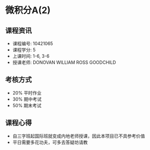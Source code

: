 # 微积分A(2)

## 课程资讯
- 课程编号: 10421065
- 课程学分: 5
- 上课时间: 1-6, 3-6
- 授课老师: DONOVAN WILLIAM ROSS GOODCHILD
  
## 考核方式
- 20% 平时作业
- 30% 期中考试
- 50% 期末考试

## 课程心得
- 自三字班起国际班就变成内地老师授课，因此本项目已不具参考价值
- 平日需要多花功夫，可多去答疑坊请教
